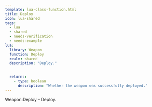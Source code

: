 ```yaml
---
template: lua-class-function.html
title: Deploy
icon: lua-shared
tags:
  - lua
  - shared
  - needs-verification
  - needs-example
lua:
  library: Weapon
  function: Deploy
  realm: shared
  description: "Deploy."
  
  
  returns:
    - type: boolean
      description: "Whether the weapon was successfully deployed."
---
```


<div class="lua__search__keywords">
Weapon:Deploy &#x2013; Deploy.
</div>
